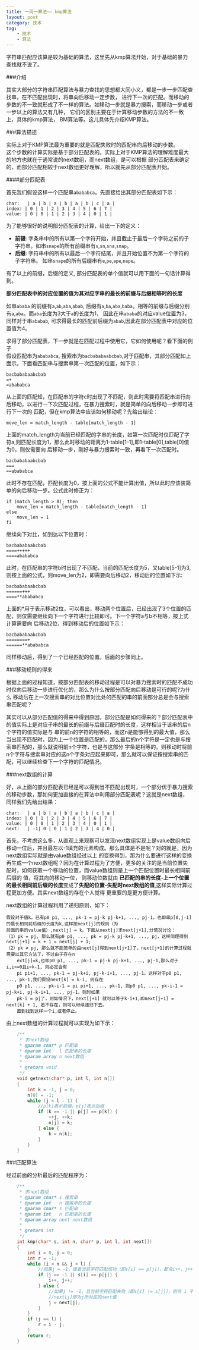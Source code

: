 ```yaml
---
title: 一周一算法—— kmp算法
layout: post
category: 技术
tag:
    - 技术
    - 算法
---
```


字符串匹配应该算是较为基础的算法，这里先从kmp算法开始，对于基础的暴力查找就不说了。

###介绍

其实大部分的字符串匹配算法与暴力查找的思想都大同小义，都是一步一步匹配查找串，在不匹配出现时，将串向后移动一定步数，
进行下一次的匹配。而移动的步数的不一致就形成了不一样的算法。如移动一步就是暴力搜索，而移动一步或者一步以上的算法又有几种，
它们的区别主要在于计算移动步数的方法的不一致上，具体的kmp算法， BM算法等。这儿具体先介绍KMP算法。

###算法描述

实际上对于KMP算法最为重要的就是匹配失败时的匹配串向后移动的步数。  
这个步数的计算实际是基于部分匹配表的。实际上对于KMP算法的理解难度最大的地方也就在于通常说的next数组，而next数组，是可以根据
部分匹配表来确定的，而部分匹配相较于next数组更好理解，所以就先从部分匹配表开始。

####部分匹配表

首先我们假设这样一个匹配串`abababca`。先直接给出其部分匹配表如下示：

    char:   | a | b | a | b | a | b | c | a |
    index: | 0 | 1 | 2 | 3 | 4 | 5 | 6 | 7 | 
    value: | 0 | 0 | 1 | 2 | 3 | 4 | 0 | 1 |

为了能够很好的说明部分匹配表的计算，给出一下的定义：

*   **前辍**: 字条串中的所有以第一个字符开始，并且截止于最后一个字符之前的子字符串。如串`snape`的所有前缀串有`s`,`sn`,`sna`,`snap`。
*   **后缀**: 字符串中的所有以最后一个字符结尾，并且开始位置不为第一个字符的子字符串。 如串`snape`的所有后缀串有`e`,`pe`,`ape`,`nape`。

有了以上的前缀，后缀的定义, 部分匹配表的单个值就可以用下面的一句话计算得到。

**部分匹配表中的对应位置的值为其对应字串的最长的前缀与后缀相等时的长度**

如串`ababa` 的前缀有`a`,`ab`,`aba`,`abab`, 后缀有`a`,`ba`,`aba`,`baba`。相等的前缀与后缀分别有`a`,`aba`。而`aba`长度为3大于`a`的长度为1，
因此在串`ababa`的对应value位置为3，同样对于串`ababab`, 可求得最长的匹配前后缀为`abab`,因此在部分匹配表中对应的位置值为4。

求得了部分匹配表，下一步就是在匹配过程中使用它，它如何使用呢？看下面的例子  
假设匹配串为`abababca`, 搜索串为`bacbababaabcbab`,对于匹配串，其部分匹配如上面示。下面看匹配串与搜索串第一次匹配的位置，如下示：

    bacbababaabcbab
    =+
    =abababca

从上面的匹配知，在匹配串的字符c时出现了不匹配，则此时需要将匹配串进行向后移动，以进行一下次匹配过程，在暴力搜索时，就是简单的向后移动一步即可进行下一次的
匹配，但在kmp算法中应该如何移动呢？先给出结论：
    
    move_len = match_length - table[match_length - 1]

上面的match_length为当前已经匹配的字串的长度，如第一次匹配时仅匹配了字符a,则匹配长度为1，那么此时移动的距离为1-table[1-1],即1-table[0],table[0]值为0，则仅需要向
后移动一步，刚好与暴力搜索时一致，再看下一次匹配时。

    bacbababaabcbab
    ===
    ==abababca

此时不存在匹配，匹配长度为0，按上面的公式不能计算出值，所以此时应该装简单的向后移动一步。公式此时修正为：

    if (match_length > 0); then
        move_len = match_length - table[match_length - 1] 
    else
        move_len = 1
    fi

继续向下对比，如到达以下位置时：

    bacbababaabcbab  
    ====+++++   
    ====abababca  

此时，在匹配串的字符b时出现了不匹配，当前的匹配长度为5，又table[5-1]为3,则按上面的公式，则move_len为2，即需要向后移动2，移动后的位置如下示:

    bacbababaabcbab  
    ======+++   
    ====**abababca  

上面的*用于表示移动2位，可以看出，移动两个位置后，已经出现了3个位置的匹配，则仅需要继续向下一个字符进行比较即可。下一个字符a与b不相等，按上式计算需要向
后移动2位，得到移动后的位置如下示：

    bacbababaabcbab  
    ========+   
    ======**abababca  

同样移动后，得到了一个已经匹配的位置。后面的步骤同上。

###移动规则的得来

根据上面的过程知道，按部分匹配表的移动过程是可以对暴力搜索时的匹配不成功时仅向后移动一步进行优化的，那么为什么按部分匹配向后移动是可行的呢?为什么
移动后在上一次搜索串的对比位置对比处的匹配的串的前面部分总是会与搜索串匹配呢？

其实可以从部分匹配值的得来中得到原因，部分匹配是如何得来的？部分匹配表中的值实际上是对应子串的最长的前缀与后缀匹配时的长度，这样相当于该串的后n个字符的值实际是与
串的前n的字符的相等的，而这n是能够得到的最大值，那么当出现不匹配时，因为上一个位置是匹配的，那么最后的n个字符是一定也是与搜索串匹配的，那么就说明前n个字符，也是与这部分
字条是相等的。则移动时将前n个字符与搜索串对应的这n个字条对应起来即可，那么就可以保证按搜索串的匹配，可以继续检查下一个字符的匹配情况。

###next数组的计算

好，从上面的部分匹配表已经是可以得到当不匹配出现时，一个部分优于暴力搜索的移动步数，那如何更加直接的在算法中利用部分匹配表呢？这就是next数组，同样我们先给出结果：

    char:   | a | b | a | b | a | b | c | a |
    index: | 0 | 1 | 2 | 3 | 4 | 5 | 6 | 7 | 
    value: | 0 | 0 | 1 | 2 | 3 | 4 | 0 | 1 |
    next:   | -1| 0 | 0 | 1 | 2 | 3 | 4 | 0 |

首先，不考虑这么多，从直观上来观察可以发现next数组实现上是value数组向后移动一位后，并且最左以-1填充的元素构成。那么具体是不是呢？对的就是，因为next数组实际就是由value数组经过以上
的变换得到，那为什么要进行这样的变换再生成一个next数组呢？因为在计算过程为了方便，更多的关注的是当前位置失配时，如何获取一个移动的位置，而value数组则是上一个匹配位置时最长相同前后缀的
值，将其向的移动一位， 则移动位数就由 **已匹配的串的长度-上一个位置的最长相同前后缀的长度**变成了**失配的位置-失配时next数组的值**,这样实际计算过程更加方便。其实next数组的存在个人觉得
更重要的是更方便计算。

next数组的计算过程利用了递归原则，如下：

    假设对于值k，已有p0 p1, ..., pk-1 = pj-k pj-k+1, ..., pj-1，也即串p[0,j-1]的最长相同前后缀的长度为k,这样按next[j]的规则（为
    前面的串的value值）,next[j] = k。下面从next[j]求next[j+1],分情况讨论：
    （1）pk = pj, 那么就有p0 p1, ..., pk = pj-k pj-k+1, ..., pj，这样同理得到next[j+1] = k + 1 = next[j] + 1;
    （2）pk ≠ pj, 那么就不能简单的由next[j]得到next[j+1]了，next[j+1]的计算过程就需要以其它方法了，不过由于存在n
        ext[j]=k,也即p0 p1, ..., pk-1 = pj-k pj-k+1, ..., pj-1,那么对于i,i>=0且i<k-1, 则必定会有
        pi pi+1, ..., pk-1 = pj-k+i, pj-k-i+1, ..., pj-1。这样对于p0 p1, ..., pk-1,我们假设next[k] = k-i, 则存在
        p0 p1, ..., pk-i-1 = pi pi+1, ..., pk-1, 则p0 p1, ..., pk-i-1 = pj-k+i, pj-k-i+1, ..., pj-1，则时如果
        pk-i = pj了，则如情况下，next[j+1] 就可以等于k-i+1,即next[j+1] = next[k] + 1, 若不存在，则可以继续递归下去。
        直到找到这样一个i,或者停止。

由上next数组的计算过程就可以实现为如下示：

```c
    /**
     * 求next数组
     * @param char* p 匹配串
     * @param int   l 匹配串的长度
     * @param array n next数组
     * 
     * @return void
     */
    void getnext(char* p, int l, int n[])  
    {  
        int k = -1, j = 0;  
        n[0] = -1;  
        while (j < l - 1) {  
            //p[k]表示前缀，p[j]表示后缀  
            if (k == -1 || p[j] == p[k]) {  
                ++j, ++k;  
                n[j] = k;  
            } else {  
                k = n[k];  
            }  
        }  
    }
```

###匹配算法

经过前面的分析最后的匹配程序为：

```c
    /**
     * 求next数组
     * @param char* s 搜索串
     * @param int   n 搜索串的长度
     * @param char* s 匹配串
     * @param int   n 匹配串的长度
     * @param array next next数组
     * 
     * @return int
     */
    int kmp(char* s, int n, char* p, int l, int next[])  
    {  
        int i = 0, j = 0;  
        int r = -1;
        while (i < n && j < l) {  
            //如果j = -1，或者当前字符匹配成功（即s[i] == p[j]），都令i++，j++      
            if (j == -1 || s[i] == p[j]) {  
                i++, j++;  
            } else {  
                //如果j != -1，且当前字符匹配失败（即s[i] != s[j]），则令 i 不变，j = next[j]      
                //next[j]即为j所对应的next值        
                j = next[j];  
            }  
        }  
        if (j == l) {
            r = i - j;
        }  
        return r;  
    }  
```











